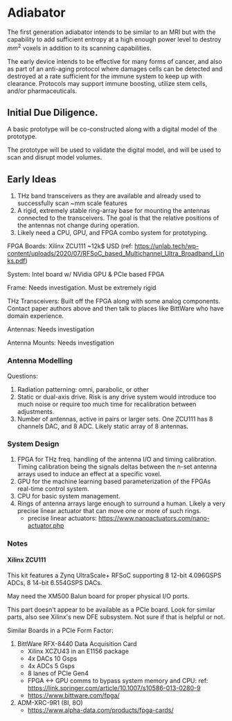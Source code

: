 # Adiabator

The first generation adiabator intends to be similar to an MRI but with the capability to add sufficient entropy at a high enough power level to destroy $mm^2$ voxels in addition to its scanning capabilities.

The early device intends to be effective for many forms of cancer, and also as part of an anti-aging protocol where damages cells can be detected and destroyed at a rate sufficient for the immune system to keep up with clearance. Protocols may support immune boosting, utilize stem cells, and/or pharmaceuticals.

## Initial Due Diligence.

A basic prototype will be co-constructed along with a digital model of the prototype.

The prototype will be used to validate the digital model, and will be used to scan and disrupt model volumes.

## Early Ideas

1. THz band transceivers as they are available and already used to successfully scan ~mm scale features
2. A rigid, extremely stable ring-array base for mounting the antennas connected to the transceivers. The goal is that the relative positions of the antennas not change during operation.
3. Likely need a CPU, GPU, and FPGA combo system for prototyping.

FPGA Boards:  Xilinx ZCU111 ~12k$ USD (ref: https://unlab.tech/wp-content/uploads/2020/07/RFSoC_based_Multichannel_Ultra_Broadband_Links.pdf)

System: Intel board w/ NVidia GPU & PCIe based FPGA

Frame: Needs investigation. Must be extremely rigid

THz Transceivers: Built off the FPGA along with some analog components. Contact paper authors above and then talk to places like BittWare who have domain experience.

Antennas: Needs investigation

Antenna Mounts: Needs investigation

### Antenna Modelling

Questions:
1. Radiation patterning: omni, parabolic, or other
2. Static or dual-axis drive. Risk is any drive system would introduce too much noise or require too much time for recalibration between adjustments.
3. Number of antennas, active in pairs or larger sets. One ZCU111 has 8 channels DAC, and 8 ADC. Likely static array of 8 antennas.

### System Design

1. FPGA for THz freq. handling of the antenna I/O and timing calibration. Timing calibration being the signals deltas between the n-set antenna arrays used to induce an effect at a specific voxel.
2. GPU for the machine learning based parameterization of the FPGAs real-time control system.
3. CPU for basic system management.
4. Rings of antenna arrays large enough to surround a human. Likely a very precise linear actuator that can move one or more of such rings.
    * precise linear actuators: https://www.nanoactuators.com/nano-actuator.php

### Notes

#### Xilinx ZCU111
This kit features a Zynq UltraScale+ RFSoC supporting 8 12-bit 4.096GSPS ADCs, 8 14-bit 6.554GSPS DACs.

May need the XM500 Balun board for proper physical I/O ports.

This part doesn't appear to be available as a PCIe board. Look for similar parts, also see Xilinx's new DFE subsystem. Not sure if that is helpful or not.

Similar Boards in a PCIe Form Factor:
1. BittWare RFX-8440 Data Acquisition Card
    * Xilinx XCZU43 in an E1156 package
    * 4x DACs 10 Gsps
    * 4x ADCs 5 Gsps
    * 8 lanes of PCIe Gen4
    * FPGA <-> GPU comms to bypass system memory and CPU: ref: https://link.springer.com/article/10.1007/s10586-013-0280-9
    * https://www.bittware.com/fpga/
2. ADM-XRC-9R1 (8I, 8O)
    * https://www.alpha-data.com/products/fpga-cards/